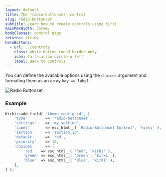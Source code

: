```yaml
---
layout: default
title: The "radio-buttonset" control
slug: radio-buttonset
subtitle: Learn how to create controls using Kirki
mainMaxWidth: 55rem;
bodyClasses: control page
returns: string
heroButtons:
  - url: ../controls
    class: white button round border-only
    icon: fa fa-arrow-circle-o-left
    label: Back to Controls
---
```


You can define the available options using the `choices` argument and formating them as an array `key => label`.

<img src="https://raw.githubusercontent.com/aristath/kirki/develop/docs/assets/images/radio-control.png" alt="Radio Buttonset" />

### Example

```php
Kirki::add_field( 'theme_config_id', [
	'type'        => 'radio-buttonset',
	'settings'    => 'my_setting',
	'label'       => esc_html__( 'Radio-Buttonset Control', 'kirki' ),
	'section'     => 'section_id',
	'default'     => 'red',
	'priority'    => 10,
	'choices'     => [
		'red'   => esc_html__( 'Red', 'kirki' ),
		'green' => esc_html__( 'Green', 'kirki' ),
		'blue'  => esc_html__( 'Blue', 'kirki' ),
	],
] );
```
